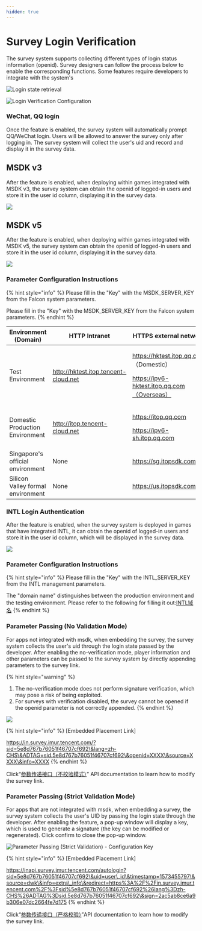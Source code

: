 ```yaml
---
hidden: true
---
```


# Survey Login Verification

The survey system supports collecting different types of login status information (openid). Survey designers can follow the process below to enable the corresponding functions. Some features require developers to integrate with the system's

![Login state retrieval](<../../../.gitbook/assets/image (367).png>)

![Login Verification Configuration](../../../.gitbook/assets/Snipaste_2023-10-08_14-28-38.png)

### WeChat, QQ login

Once the feature is enabled, the survey system will automatically prompt QQ/WeChat login. Users will be allowed to answer the survey only after logging in. The survey system will collect the user's uid and record and display it in the survey data.

## MSDK v3

After the feature is enabled, when deploying within games integrated with MSDK v3, the survey system can obtain the openid of logged-in users and store it in the user id column, displaying it in the survey data.

![](../../../.gitbook/assets/Snipaste_2023-10-08_14-30-24.png)

## MSDK v5&#x20;

After the feature is enabled, when deploying within games integrated with MSDK v5, the survey system can obtain the openid of logged-in users and store it in the user id column, displaying it in the survey data.

![](../../../.gitbook/assets/Snipaste_2023-10-08_14-31-20.png)

### Parameter Configuration Instructions

{% hint style="info" %}
Please fill in the "Key" with the MSDK\_SERVER\_KEY from the Falcon system parameters.

Please fill in the "Key" with the MSDK\_SERVER\_KEY from the Falcon system parameters.
{% endhint %}

| Environment (Domain)              | HTTP Intranet                        | HTTPS external network                                                                       |
| --------------------------------- | ------------------------------------ | -------------------------------------------------------------------------------------------- |
| Test Environment                  | http://hktest.itop.tencent-cloud.net | <p>https://hktest.itop.qq.com （Domestic）</p><p>https://ipv6-hktest.itop.qq.com（Overseas）</p> |
| Domestic Production Environment   | http://itop.tencent-cloud.net        | <p>https://itop.qq.com</p><p>https://ipv6-sh.itop.qq.com</p>                                 |
| Singapore's official environment  | None                                 | https://sg.itopsdk.com                                                                       |
| Silicon Valley formal environment | None                                 | https://us.itopsdk.com                                                                       |



### INTL Login Authentication

After the feature is enabled, when the survey system is deployed in games that have integrated INTL, it can obtain the openid of logged-in users and store it in the user id column, which will be displayed in the survey data.

![](../../../.gitbook/assets/Snipaste_2023-10-08_14-32-06.png)

### Parameter Configuration Instructions

{% hint style="info" %}
Please fill in the "Key" with the INTL\_SERVER\_KEY from the INTL management parameters.

The "domain name" distinguishes between the production environment and the testing environment. Please refer to the following for filling it out:[INTL域名](https://developers.intlgame.com/docs/intlsdk/JS/JSOverview#Environment)
{% endhint %}

### Parameter Passing (No Validation Mode)

For apps not integrated with msdk, when embedding the survey, the survey system collects the user's uid through the login state passed by the developer. After enabling the no-verification mode, player information and other parameters can be passed to the survey system by directly appending parameters to the survey link.

{% hint style="warning" %}
1. The no-verification mode does not perform signature verification, which may pose a risk of being exploited.
2. For surveys with verification disabled, the survey cannot be opened if the openid parameter is not correctly appended.
{% endhint %}

![](../../../.gitbook/assets/Snipaste_2023-10-08_14-32-51.png)

{% hint style="info" %}
\[Embedded Placement Link]

https://in.survey.imur.tencent.com/?sid=5e8d767b76051f46707cf692\&lang=zh-CHS\&ADTAG=sid.5e8d767b76051f46707cf692\&openid=XXXX\&source=XXXX\&info=XXXX
{% endhint %}

Click“[参数传递接口（不校验模式）](../../../api-wen-dang/can-shu-chuan-di-jie-kou-bu-xiao-yan-mo-shi.md)” API documentation to learn how to modify the survey link.

### Parameter Passing (Strict Validation Mode)

For apps that are not integrated with msdk, when embedding a survey, the survey system collects the user's UID by passing the login state through the developer. After enabling the feature, a pop-up window will display a key, which is used to generate a signature (the key can be modified or regenerated). Click confirm to close the pop-up window.

![Parameter Passing (Strict Validation) - Configuration Key](../../../.gitbook/assets/Snipaste_2023-10-08_14-34-26.png)

{% hint style="info" %}
\[Embedded Placement Link]

https://inapi.survey.imur.tencent.com/autologin?sid=5e8d767b76051f46707cf692\&uid=user\_id\&timestamp=1573455797\&source=dwk\&info=extra\_info\&redirect=https%3A%2F%2Fin.survey.imur.tencent.com%2F%3Fsid%5e8d767b76051f46707cf692%26lang%3Dzh-CHS%26ADTAG%3Dsid.5e8d767b76051f46707cf692\&sign=2ac5ab8ce6a9b306e07dc2664fe7d175
{% endhint %}

Click“[参数传递接口（严格校验）](../../../api-wen-dang/fei-msdk-deng-lu-tai-chuan-di-jie-kou.md)”API documentation to learn how to modify the survey link.
